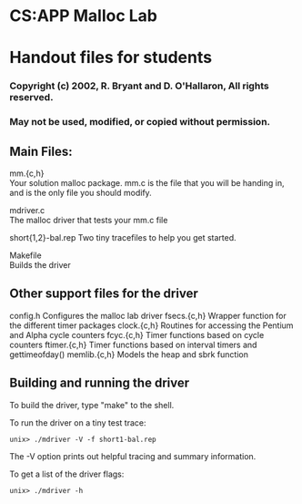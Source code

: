 
# CS:APP Malloc Lab
# Handout files for students

### Copyright (c) 2002, R. Bryant and D. O'Hallaron, All rights reserved.
### May not be used, modified, or copied without permission.

## Main Files:

mm.{c,h}	
	Your solution malloc package. mm.c is the file that you
	will be handing in, and is the only file you should modify.

mdriver.c	
	The malloc driver that tests your mm.c file

short{1,2}-bal.rep
	Two tiny tracefiles to help you get started. 

Makefile	
	Builds the driver

## Other support files for the driver

config.h	Configures the malloc lab driver
fsecs.{c,h}	Wrapper function for the different timer packages
clock.{c,h}	Routines for accessing the Pentium and Alpha cycle counters
fcyc.{c,h}	Timer functions based on cycle counters
ftimer.{c,h}	Timer functions based on interval timers and gettimeofday()
memlib.{c,h}	Models the heap and sbrk function

## Building and running the driver

To build the driver, type "make" to the shell.

To run the driver on a tiny test trace:

	unix> ./mdriver -V -f short1-bal.rep

The -V option prints out helpful tracing and summary information.

To get a list of the driver flags:

	unix> ./mdriver -h

